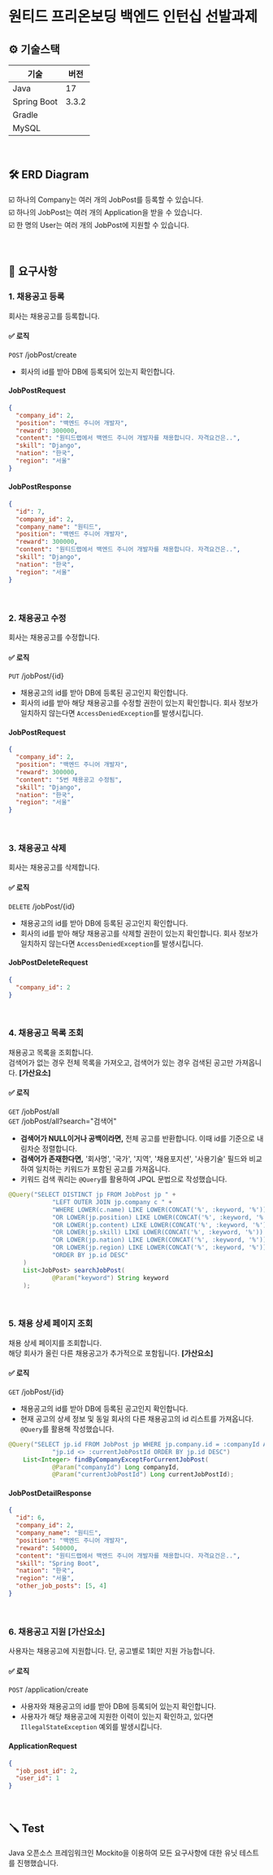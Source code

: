 # 원티드 프리온보딩 백엔드 인턴십 선발과제

## ⚙️ 기술스택

| 기술        | 버전  |
| ----------- | ----- |
| Java        | 17    |
| Spring Boot | 3.3.2 |
| Gradle      |       |
| MySQL       |       |

&nbsp;

## 🛠️ ERD Diagram

☑️ 하나의 Company는 여러 개의 JobPost를 등록할 수 있습니다.  
☑️ 하나의 JobPost는 여러 개의 Application을 받을 수 있습니다.  
☑️ 한 명의 User는 여러 개의 JobPost에 지원할 수 있습니다.

&nbsp;

## 📝 요구사항

### 1. 채용공고 등록

회사는 채용공고를 등록합니다.

#### ✅ 로직

`POST` /jobPost/create

- 회사의 id를 받아 DB에 등록되어 있는지 확인합니다.

#### JobPostRequest

```json
{
  "company_id": 2,
  "position": "백엔드 주니어 개발자",
  "reward": 300000,
  "content": "원티드랩에서 백엔드 주니어 개발자를 채용합니다. 자격요건은..",
  "skill": "Django",
  "nation": "한국",
  "region": "서울"
}
```

#### JobPostResponse

```json
{
  "id": 7,
  "company_id": 2,
  "company_name": "원티드",
  "position": "백엔드 주니어 개발자",
  "reward": 300000,
  "content": "원티드랩에서 백엔드 주니어 개발자를 채용합니다. 자격요건은..",
  "skill": "Django",
  "nation": "한국",
  "region": "서울"
}
```

&nbsp;

### 2. 채용공고 수정

회사는 채용공고를 수정합니다.

#### ✅ 로직

`PUT` /jobPost/{id}

- 채용공고의 id를 받아 DB에 등록된 공고인지 확인합니다.
- 회사의 id를 받아 해당 채용공고를 수정할 권한이 있는지 확인합니다. 회사 정보가 일치하지 않는다면 `AccessDeniedException`를 발생시킵니다.

#### JobPostRequest

```json
{
  "company_id": 2,
  "position": "백엔드 주니어 개발자",
  "reward": 300000,
  "content": "5번 채용공고 수정됨",
  "skill": "Django",
  "nation": "한국",
  "region": "서울"
}
```

&nbsp;

### 3. 채용공고 삭제

회사는 채용공고를 삭제합니다.

#### ✅ 로직

`DELETE` /jobPost/{id}

- 채용공고의 id를 받아 DB에 등록된 공고인지 확인합니다.
- 회사의 id를 받아 해당 채용공고를 삭제할 권한이 있는지 확인합니다. 회사 정보가 일치하지 않는다면 `AccessDeniedException`를 발생시킵니다.

#### JobPostDeleteRequest

```json
{
  "company_id": 2
}
```

&nbsp;

### 4. 채용공고 목록 조회

채용공고 목록을 조회합니다.  
검색어가 없는 경우 전체 목록을 가져오고, 검색어가 있는 경우 검색된 공고만 가져옵니다. **[가산요소]**

#### ✅ 로직

`GET` /jobPost/all  
`GET` /jobPost/all?search="검색어"

- **검색어가 NULL이거나 공백이라면,** 전체 공고를 반환합니다. 이때 id를 기준으로 내림차순 정렬합니다.
- **검색어가 존재한다면,** '회사명', '국가', '지역', '채용포지션', '사용기술' 필드와 비교하여 일치하는 키워드가 포함된 공고를 가져옵니다.
- 키워드 검색 쿼리는 `@Query`를 활용하여 JPQL 문법으로 작성했습니다.

```java
@Query("SELECT DISTINCT jp FROM JobPost jp " +
            "LEFT OUTER JOIN jp.company c " +
            "WHERE LOWER(c.name) LIKE LOWER(CONCAT('%', :keyword, '%')) " +
            "OR LOWER(jp.position) LIKE LOWER(CONCAT('%', :keyword, '%')) " +
            "OR LOWER(jp.content) LIKE LOWER(CONCAT('%', :keyword, '%')) " +
            "OR LOWER(jp.skill) LIKE LOWER(CONCAT('%', :keyword, '%')) " +
            "OR LOWER(jp.nation) LIKE LOWER(CONCAT('%', :keyword, '%')) " +
            "OR LOWER(jp.region) LIKE LOWER(CONCAT('%', :keyword, '%')) " +
            "ORDER BY jp.id DESC"
    )
    List<JobPost> searchJobPost(
            @Param("keyword") String keyword
    );
```

&nbsp;

### 5. 채용 상세 페이지 조회

채용 상세 페이지를 조회합니다.  
해당 회사가 올린 다른 채용공고가 추가적으로 포함됩니다. **[가산요소]**

#### ✅ 로직

`GET` /jobPost/{id}

- 채용공고의 id를 받아 DB에 등록된 공고인지 확인합니다.
- 현재 공고의 상세 정보 및 동일 회사의 다른 채용공고의 id 리스트를 가져옵니다. `@Query`를 활용해 작성했습니다.

```java
@Query("SELECT jp.id FROM JobPost jp WHERE jp.company.id = :companyId AND " +
            "jp.id <> :currentJobPostId ORDER BY jp.id DESC")
    List<Integer> findByCompanyExceptForCurrentJobPost(
            @Param("companyId") Long companyId,
            @Param("currentJobPostId") Long currentJobPostId);
```

#### JobPostDetailResponse

```json
{
  "id": 6,
  "company_id": 2,
  "company_name": "원티드",
  "position": "백엔드 주니어 개발자",
  "reward": 540000,
  "content": "원티드랩에서 백엔드 주니어 개발자를 채용합니다. 자격요건은..",
  "skill": "Spring Boot",
  "nation": "한국",
  "region": "서울",
  "other_job_posts": [5, 4]
}
```

&nbsp;

### 6. 채용공고 지원 [가산요소]

사용자는 채용공고에 지원합니다. 단, 공고별로 1회만 지원 가능합니다.

#### ✅ 로직

`POST` /application/create

- 사용자와 채용공고의 id를 받아 DB에 등록되어 있는지 확인합니다.
- 사용자가 해당 채용공고에 지원한 이력이 있는지 확인하고, 있다면 `IllegalStateException` 예외를 발생시킵니다.

#### ApplicationRequest

```json
{
  "job_post_id": 2,
  "user_id": 1
}
```

&nbsp;

## 🪛 Test

Java 오픈소스 프레임워크인 Mockito을 이용하여 모든 요구사항에 대한 유닛 테스트를 진행했습니다.
